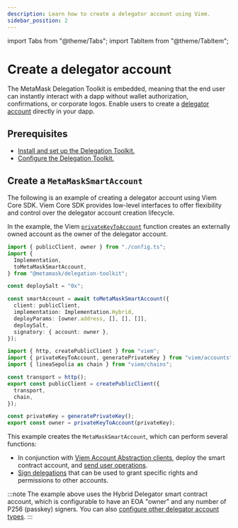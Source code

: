 ```yaml
---
description: Learn how to create a delegator account using Viem.
sidebar_position: 2
---
```


import Tabs from "@theme/Tabs";
import TabItem from "@theme/TabItem";

# Create a delegator account

The MetaMask Delegation Toolkit is embedded, meaning that the end user can instantly interact with a dapp without wallet authorization, confirmations, or corporate logos. Enable users to create a [delegator account](../concepts/delegator-accounts.md) directly in your dapp.

## Prerequisites

- [Install and set up the Delegation Toolkit.](../get-started/install-delegation-toolkit.md)
- [Configure the Delegation Toolkit.](configure-delegation-toolkit.md)

## Create a `MetaMaskSmartAccount`

The following is an example of creating a delegator account using Viem Core SDK.
Viem Core SDK provides low-level interfaces to offer flexibility and control over the delegator
account creation lifecycle.

In the example, the Viem [`privateKeyToAccount`](https://viem.sh/docs/accounts/privateKey.html)
function creates an externally owned account as the owner of the delegator account.

<Tabs>
<TabItem value="example.ts">

```typescript
import { publicClient, owner } from "./config.ts";
import { 
  Implementation, 
  toMetaMaskSmartAccount,
} from "@metamask/delegation-toolkit";

const deploySalt = "0x";

const smartAccount = await toMetaMaskSmartAccount({
  client: publicClient,
  implementation: Implementation.Hybrid,
  deployParams: [owner.address, [], [], []],
  deploySalt,
  signatory: { account: owner },
});
```

</TabItem>

<TabItem value="config.ts">
 
```typescript
import { http, createPublicClient } from "viem";
import { privateKeyToAccount, generatePrivateKey } from "viem/accounts";
import { lineaSepolia as chain } from "viem/chains";

const transport = http(); 
export const publicClient = createPublicClient({ 
  transport, 
  chain, 
});

const privateKey = generatePrivateKey(); 
export const owner = privateKeyToAccount(privateKey);
```

</TabItem>
</Tabs>


This example creates the `MetaMaskSmartAccount`, which can perform several functions:

- In conjunction with [Viem Account Abstraction clients](configure-delegation-toolkit.md), deploy the smart contract account,
  and [send user operations](send-user-operation.md).
- [Sign delegations](create-delegation/index.md) that can be used to grant specific rights and permissions to other accounts.

:::note 
The example above uses the Hybrid Delegator smart contract account, which is configurable to have an EOA "owner" and any number of P256 (passkey) signers.
You can also [configure other delegator account types](configure-delegator-accounts-signers.md).
:::
